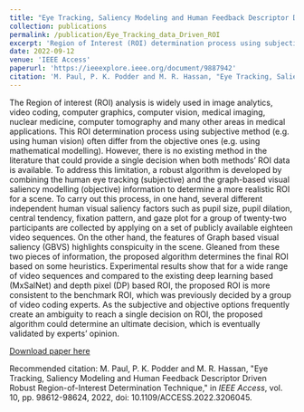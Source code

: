 ```yaml
---
title: "Eye Tracking, Saliency Modeling and Human Feedback Descriptor Driven Robust Region-of-Interest Determination Technique"
collection: publications
permalink: /publication/Eye_Tracking_data_Driven_ROI
excerpt: 'Region of Interest (ROI) determination process using subjective methods (e.g. using human vision) differ from the objective ones (e.g. using mathematical modelling). A novel method is proposed to determine ROI by combining subjective and objective information. Compared to existing deep learning based (MxSalNet) and depth pixel (DP) based ROI, the selection of ROI using the proposed method is more realistic'
date: 2022-09-12
venue: 'IEEE Access'
paperurl: 'https://ieeexplore.ieee.org/document/9887942'
citation: 'M. Paul, P. K. Podder and M. R. Hassan, "Eye Tracking, Saliency Modeling and Human Feedback Descriptor Driven Robust Region-of-Interest Determination Technique," in IEEE Access, vol. 10, pp. 98612-98624, 2022, doi: 10.1109/ACCESS.2022.3206045.'
---
```

The Region of interest (ROI) analysis is widely used in image analytics, video coding, computer graphics, computer vision, medical imaging, nuclear medicine, computer tomography and many other areas in medical applications. This ROI determination process using subjective method (e.g. using human vision) often differ from the objective ones (e.g. using mathematical modelling). However, there is no existing method in the literature that could provide a single decision when both methods’ ROI data is available. To address this limitation, a robust algorithm is developed by combining the human eye tracking (subjective) and the graph-based visual saliency modelling (objective) information to determine a more realistic ROI for a scene. To carry out this process, in one hand, several different independent human visual saliency factors such as pupil size, pupil dilation, central tendency, fixation pattern, and gaze plot for a group of twenty-two participants are collected by applying on a set of publicly available eighteen video sequences. On the other hand, the features of Graph based visual saliency (GBVS) highlights conspicuity in the scene. Gleaned from these two pieces of information, the proposed algorithm determines the final ROI based on some heuristics. Experimental results show that for a wide range of video sequences and compared to the existing deep learning based (MxSalNet) and depth pixel (DP) based ROI, the proposed ROI is more consistent to the benchmark ROI, which was previously decided by a group of video coding experts. As the subjective and objective options frequently create an ambiguity to reach a single decision on ROI, the proposed algorithm could determine an ultimate decision, which is eventually validated by experts’ opinion.

[Download paper here](https://ieeexplore.ieee.org/stamp/stamp.jsp?tp=&arnumber=9887942)

Recommended citation: M. Paul, P. K. Podder and M. R. Hassan, "Eye Tracking, Saliency Modeling and Human Feedback Descriptor Driven Robust Region-of-Interest Determination Technique," in <i>IEEE Access</i>, vol. 10, pp. 98612-98624, 2022, doi: 10.1109/ACCESS.2022.3206045.